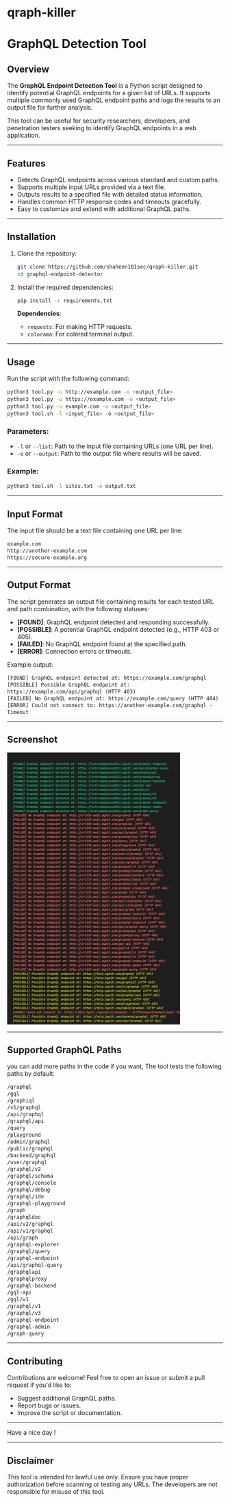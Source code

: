 # qraph-killer

# GraphQL Detection Tool

## Overview

The **GraphQL Endpoint Detection Tool** is a Python script designed to identify potential GraphQL endpoints for a given list of URLs. It supports multiple commonly used GraphQL endpoint paths and logs the results to an output file for further analysis.

This tool can be useful for security researchers, developers, and penetration testers seeking to identify GraphQL endpoints in a web application.

---

## Features

- Detects GraphQL endpoints across various standard and custom paths.
- Supports multiple input URLs provided via a text file.
- Outputs results to a specified file with detailed status information.
- Handles common HTTP response codes and timeouts gracefully.
- Easy to customize and extend with additional GraphQL paths.

---

## Installation

1. Clone the repository:
   ```bash
   git clone https://github.com/shaheen101sec/qraph-killer.git
   cd graphql-endpoint-detector
   ```

2. Install the required dependencies:
   ```bash
   pip install -r requirements.txt
   ```

   **Dependencies**:
   - `requests`: For making HTTP requests.
   - `colorama`: For colored terminal output.

---

## Usage

Run the script with the following command:
```bash
python3 tool.py -u http://example.com -o <output_file>
python3 tool.py -u https://example.com -o <output_file>
python3 tool.py -u example.com -o <output_file>
python3 tool.sh -l <input_file> -o <output_file>
```

### Parameters:
- `-l` or `--list`: Path to the input file containing URLs (one URL per line).
- `-o` or `--output`: Path to the output file where results will be saved.

### Example:
```bash
python3 tool.sh -l sites.txt -o output.txt
```

---

## Input Format

The input file should be a text file containing one URL per line:
```
example.com
http://another-example.com
https://secure-example.org
```

---

## Output Format

The script generates an output file containing results for each tested URL and path combination, with the following statuses:
- **[FOUND]**: GraphQL endpoint detected and responding successfully.
- **[POSSIBLE]**: A potential GraphQL endpoint detected (e.g., HTTP 403 or 405).
- **[FAILED]**: No GraphQL endpoint found at the specified path.
- **[ERROR]**: Connection errors or timeouts.

Example output:
```
[FOUND] GraphQL endpoint detected at: https://example.com/graphql
[POSSIBLE] Possible GraphQL endpoint at: https://example.com/api/graphql (HTTP 403)
[FAILED] No GraphQL endpoint at: https://example.com/query (HTTP 404)
[ERROR] Could not connect to: https://another-example.com/graphql - Timeout
```

---

## Screenshot

<img src="tool.png" alt="GraphQL Tool">

---
## Supported GraphQL Paths

you can add more paths in the code if you want,
The tool tests the following paths by default:
```
/graphql
/gql
/graphiql
/v1/graphql
/api/graphql
/graphql/api
/query
/playground
/admin/graphql
/public/graphql
/backend/graphql
/user/graphql
/graphql/v2
/graphql/schema
/graphql/console
/graphql/debug
/graphql/ide
/graphql-playground
/graph
/graphqldoc
/api/v2/graphql
/api/v1/graphql
/api/graph
/graphql-explorer
/graphql/query
/graphql-endpoint
/api/graphql-query
/graphqlapi
/graphqlproxy
/graphql-backend
/gql-api
/gql/v1
/graphql/v1
/graphql/v3
/graphql-endpoint
/graphql-admin
/graph-query
```

---

## Contributing

Contributions are welcome! Feel free to open an issue or submit a pull request if you'd like to:
- Suggest additional GraphQL paths.
- Report bugs or issues.
- Improve the script or documentation.

---

Have a nice day !

---

## Disclaimer

This tool is intended for lawful use only. Ensure you have proper authorization before scanning or testing any URLs. The developers are not responsible for misuse of this tool.
